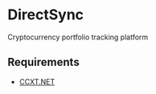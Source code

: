 # DirectSync
Cryptocurrency portfolio tracking platform

## Requirements
* [CCXT.NET]("https://github.com/lisa3907/ccxt.net")
